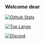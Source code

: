 ### Welcome dear

[![Github Stats](https://github-readme-stats.vercel.app/api?username=0xb4dc0d3x&show_icons=true&hide_border=true&theme=gotham)](https://github.com/anuraghazra/github-readme-stats)

[![Top Langs](https://github-readme-stats.vercel.app/api/top-langs/?username=0xb4dc0d3x&theme=gotham&show_icons=true&layout=compact)](https://github.com/anuraghazra/github-readme-stats)

[![Discord](https://img.shields.io/badge/Discord-!%20%E2%82%AA%20%7C%20He%C4%B1senberg%234444-7289DA?logo=discord&style=for-the-badgel)](https://google.com)
